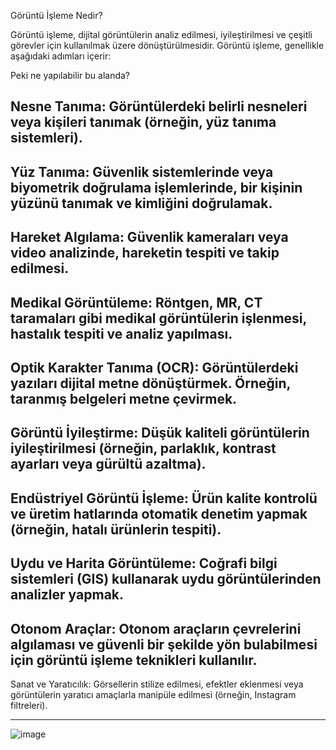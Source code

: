 Görüntü İşleme Nedir?

Görüntü işleme, dijital görüntülerin analiz edilmesi, iyileştirilmesi ve çeşitli görevler için kullanılmak üzere dönüştürülmesidir. Görüntü işleme, genellikle aşağıdaki adımları içerir:

Peki ne yapılabilir bu alanda?

Nesne Tanıma:
Görüntülerdeki belirli nesneleri veya kişileri tanımak (örneğin, yüz tanıma sistemleri).
-------------------------------
Yüz Tanıma:
Güvenlik sistemlerinde veya biyometrik doğrulama işlemlerinde, bir kişinin yüzünü tanımak ve kimliğini doğrulamak.
-------------------------------
Hareket Algılama:
Güvenlik kameraları veya video analizinde, hareketin tespiti ve takip edilmesi.
-------------------------------
Medikal Görüntüleme:
Röntgen, MR, CT taramaları gibi medikal görüntülerin işlenmesi, hastalık tespiti ve analiz yapılması.
-------------------------------
Optik Karakter Tanıma (OCR):
Görüntülerdeki yazıları dijital metne dönüştürmek. Örneğin, taranmış belgeleri metne çevirmek.
------------------------------
Görüntü İyileştirme:
Düşük kaliteli görüntülerin iyileştirilmesi (örneğin, parlaklık, kontrast ayarları veya gürültü azaltma).
------------------------------
Endüstriyel Görüntü İşleme:
Ürün kalite kontrolü ve üretim hatlarında otomatik denetim yapmak (örneğin, hatalı ürünlerin tespiti).
------------------------------
Uydu ve Harita Görüntüleme:
Coğrafi bilgi sistemleri (GIS) kullanarak uydu görüntülerinden analizler yapmak.
------------------------------
Otonom Araçlar:
Otonom araçların çevrelerini algılaması ve güvenli bir şekilde yön bulabilmesi için görüntü işleme teknikleri kullanılır.
------------------------------
Sanat ve Yaratıcılık:
Görsellerin stilize edilmesi, efektler eklenmesi veya görüntülerin yaratıcı amaçlarla manipüle edilmesi (örneğin, Instagram filtreleri).

------------------------------

![image](https://github.com/user-attachments/assets/a1422a55-f431-449a-8be4-53aefe214032)

